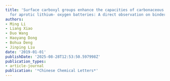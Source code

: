 ```yaml
---
title: 'Surface carboxyl groups enhance the capacities of carbonaceous oxygen electrodes
  for aprotic lithium- oxygen batteries: A direct observation on binder-free electrodes'
authors:
- Ming Li
- Liang Xiao
- Duo Wang
- Haoyang Dong
- Bohua Deng
- Jinping Liu
date: '2019-01-01'
publishDate: '2025-08-28T12:53:50.597998Z'
publication_types:
- article-journal
publication: '*Chinese Chemical Letters*'
---
```

